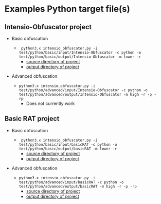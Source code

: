 # Examples Python target file(s)

## Intensio-Obfuscator project
- Basic obfuscation
  - ` python3.x intensio_obfuscator.py -i test/python/basic/input/Intensio-Obfuscator -c python -o test/python/basic/output/Intensio-Obfuscator -m lower -r`
      - [source directory of project](https://github.com/Hnfull/Intensio-Obfuscator/tree/master/intensio/test/python/basic/input/Intensio-Obfuscator)
      - [output directory of project](https://github.com/Hnfull/Intensio-Obfuscator/tree/master/intensio/test/python/basic/output/Intensio-Obfuscator)
      
- Advanced obfuscation
  - `python3.x intensio_obfuscator.py -i test/python/advanced/input/Intensio-Obfuscator -c python -o test/python/advanced/output/Intensio-Obfuscator -m high -r -p -rp`
      - Does not currently work

## Basic RAT project
- Basic obfuscation
  - ` python3.x intensio_obfuscator.py -i test/python/basic/input/basicRAT -c python -o test/python/basic/output/basicRAT -m lower -r`
      - [source directory of project](https://github.com/Hnfull/Intensio-Obfuscator/tree/master/intensio/test/python/basic/input/basicRAT)
      - [output directory of project](https://github.com/Hnfull/Intensio-Obfuscator/tree/master/intensio/test/python/basic/output/basicRAT)
      
- Advanced obfuscation
  - `python3.x intensio_obfuscator.py -i test/python/advanced/input/basicRAT -c python -o test/python/advanced/output/basicRAT -m high -r -p -rp`
      - [source directory of project](https://github.com/Hnfull/Intensio-Obfuscator/tree/master/intensio/test/python/advanced/input/basicRAT)
      - [output directory of project](https://github.com/Hnfull/Intensio-Obfuscator/tree/master/intensio/test/python/advanced/output/basicRAT)
